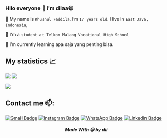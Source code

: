 ### Hilo everyone 👋 i'm dilaa😄 

<!--
**fdilaa/fdilaa** is a ✨ _special_ ✨ repository because its `README.md` (this file) appears on your GitHub profile.

<!--BIO-->
🔭 My name is `Khusnul Faddila`. I’m `17 years old`. I live in `East Java, Indonesia`, 

🏫 I'm a `student at Telkom Malang Vocational High School`

🌱 I’m currently learning apa saja yang penting bisa.

## My statistics 📈 <br>
![](https://github-readme-stats.vercel.app/api?username=fdilaa&show_icons=true&theme=github_dark)
![](https://github-profile-summary-cards.vercel.app/api/cards/repos-per-language?username=fdilaa&theme=github_dark)

![](https://activity-graph.herokuapp.com/graph?username=fdilaa&theme=react-dark)
                                                                                                                                         

## Contact me 📫:
[![Gmail Badge](https://img.shields.io/badge/-Gmail-blue?style=flat-roundedrectangle&logo=Gmail&logoColor=white&link=mailto:khusnulfaddila999@gmail.com)](mailto:khusnulfaddila999@gmail.com)
[![Instagram Badge](https://img.shields.io/badge/-Instagram-E4405F?style=flat-roundedrectangle&logo=instagram&logoColor=white&link=https://www.instagram.com/nlfaaa/)](https://www.instagram.com/nlfaaa/)
[![WhatsApp Badge](https://img.shields.io/badge/WhatsApp-25D366?style=flat-square&logo=whatsapp&logoColor=white)](https://wa.me/62895808340608)
[![Linkedin Badge](https://img.shields.io/badge/-LinkedIn-blue?style=flat-square&logo=Linkedin&logoColor=white&link=https://www.linkedin.com/in/khusnul-faddila-89764622a/)](https://www.linkedin.com/in/khusnul-faddila-89764622a/)

<h5 align="center">Made With 😀 by dii</h5>

<!--
**rasyid15/rasyid15** is a ✨ _special_ ✨ repository because its `README.md` (this file) appears on your GitHub profile.

Here are some ideas to get you started:

- 🔭 I’m currently working on ...
- 🌱 I’m currently learning ...
- 👯 I’m looking to collaborate on ...
- 🤔 I’m looking for help with ...
- 💬 Ask me about ...
- 📫 How to reach me: ...
- 😄 Pronouns: ...
- ⚡ Fun fact: ...
-->
